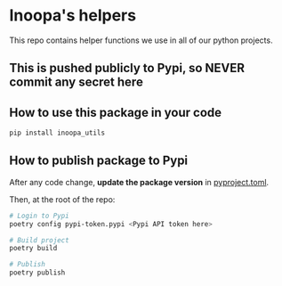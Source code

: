 # Inoopa's helpers

This repo contains helper functions we use in all of our python projects.

## This is pushed publicly to Pypi, so NEVER commit any secret here

## How to use this package in your code
```bash
pip install inoopa_utils
```

## How to publish package to Pypi

After any code change, **update the package version** in [pyproject.toml](./pyproject.toml).

Then, at the root of the repo:

```bash
# Login to Pypi
poetry config pypi-token.pypi <Pypi API token here>

# Build project
poetry build

# Publish
poetry publish
```
